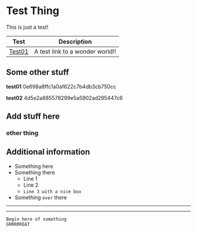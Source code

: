 Test Thing
==========

This is just a test!

Test | Description
-----|---------------
[Test01](https://www.osburn.com/) | A test link to a wonder world!!

## Some other stuff

**test01**
0e698a8ffc1a0af622c7b4db3cb750cc

**test02**
4d5e2a885578299e5a5902ad295447c6

Add stuff here
--------------

### other thing

## Additional information

* Something here
* Something there
  * Line 1
  * Line 2
  * `Line 3 with a nice box`
* Something `over` there

----------------
----------------

```
Begin here of something
GRRRRREAT
```
